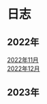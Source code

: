 <!-- <link rel="stylesheet" type="text/css" href="/themes/newsprint.css"> -->

# 日志
## 2022年
[2022年11月](/diary/2022%E5%B9%B411%E6%9C%88.md)  
[2022年12月](/diary/2022%E5%B9%B412%E6%9C%88.md)  

## 2023年